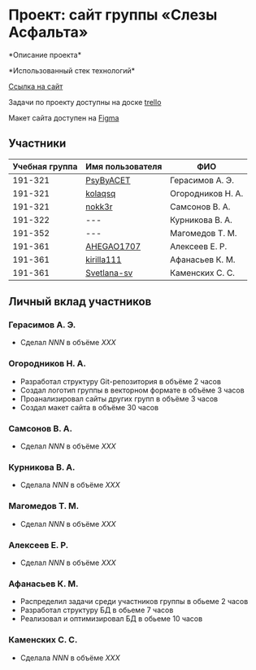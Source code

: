 # Проект: сайт группы «Слезы Асфальта»

\*Описание проекта*

\*Использованный стек технологий*

[Ссылка на сайт]()

Задачи по проекту доступны на доске [trello](https://trello.com/b/a6mcytVd/%D0%BF%D0%B4-%D1%81%D0%BB%D0%B5%D0%B7%D1%8B-%D0%B0%D1%81%D1%84%D0%B0%D0%BB%D1%8C%D1%82%D0%B0)

Макет сайта доступен на [Figma](https://www.figma.com/file/quGzs9PzJGFxfrlEd7Ff2d/%D0%A1%D0%BB%D1%91%D0%B7%D1%8B-%D0%90%D1%81%D1%84%D0%B0%D0%BB%D1%8C%D1%82%D0%B0?node-id=0%3A1)

## Участники

| Учебная группа | Имя пользователя                               | ФИО                      |
|----------------|------------------------------------------------|--------------------------|
| 191-321        | [PsyByACET](https://github.com/PsyByACET)      | Герасимов А. Э.          |
| 191-321        | [kolaqsq](https://github.com/kolaqsq)          | Огородников Н. А.        |
| 191-321        | [nokk3r](https://github.com/nokk3r)            | Самсонов В. А.           |
| 191-322        | ---                                            | Курникова В. А.          |
| 191-352        | ---                                            | Магомедов Т. М.          |
| 191-361        | [AHEGAO1707](https://github.com/AHEGAO1707)    | Алексеев Е. Р.           |
| 191-361        | [kirilla111](https://github.com/kirilla111)    | Афанасьев К. М.          |
| 191-361        | [Svetlana-sv](https://github.com/Svetlana-sv)  | Каменских С. С.          |

## Личный вклад участников

### Герасимов А. Э.
* Сделал *NNN* в объёме *XXX*

### Огородников Н. А.
* Разработал структуру Git-репозитория в объёме 2 часов
* Создал логотип группы в векторном формате в объёме 3 часов
* Проанализировал сайты других групп в объёме 3 часов
* Создал макет сайта в объёме 30 часов

### Самсонов В. А.
* Сделал *NNN* в объёме *XXX*

### Курникова В. А.
* Сделала *NNN* в объёме *XXX*

### Магомедов Т. М.
* Сделал *NNN* в объёме *XXX*

### Алексеев Е. Р.
* Сделал *NNN* в объёме *XXX*

### Афанасьев К. М.
* Распределил задачи среди участников группы в обьеме 2 часов
* Разработал структуру БД в обьеме 7 часов
* Реализовал и оптимизировал БД в обьеме 10 часов

### Каменских С. С.
* Сделала *NNN* в объёме *XXX*

